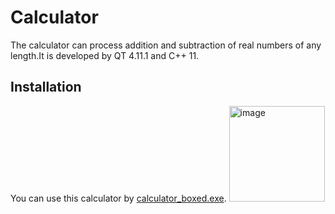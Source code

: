 # Calculator
The calculator can process addition and subtraction of real numbers of any length.It is developed by QT 4.11.1 and C++ 11.
## Installation
You can use this calculator by [calculator_boxed.exe](https://github.com/crystallizedsnow/Calculator/blob/main/calculator_boxed.exe).
<img width="153" alt="image" src="https://github.com/user-attachments/assets/76f38045-6b50-450c-b30f-693eff9ddebf">

